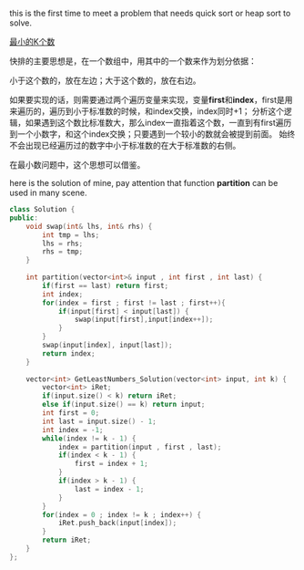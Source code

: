 this is the first time to meet a problem that needs quick sort or heap sort to solve.

[最小的K个数](https://www.nowcoder.com/practice/6a296eb82cf844ca8539b57c23e6e9bf?tpId=13&tqId=11182&tPage=2&rp=2&ru=%2Fta%2Fcoding-interviews&qru=%2Fta%2Fcoding-interviews%2Fquestion-ranking)

快排的主要思想是，在一个数组中，用其中的一个数来作为划分依据：

小于这个数的，放在左边；大于这个数的，放在右边。

如果要实现的话，则需要通过两个遍历变量来实现，变量**first**和**index**，first是用来遍历的，遍历到小于标准数的时候，和index交换，index同时+1；
分析这个逻辑，如果遇到这个数比标准数大，那么index一直指着这个数，一直到有first遍历到一个小数字，和这个index交换；只要遇到一个较小的数就会被提到前面。
始终不会出现已经遍历过的数字中小于标准数的在大于标准数的右侧。

在最小数问题中，这个思想可以借鉴。

here is the solution of mine, pay attention that function **partition** can be used in many scene.
``` c++
class Solution {
public:
    void swap(int& lhs, int& rhs) {
        int tmp = lhs;
        lhs = rhs;
        rhs = tmp;
    }
    
    int partition(vector<int>& input , int first , int last) {
        if(first == last) return first;
        int index;
        for(index = first ; first != last ; first++){
            if(input[first] < input[last]) {
                swap(input[first],input[index++]);
            }
        }
        swap(input[index], input[last]);
        return index;
    }
    
    vector<int> GetLeastNumbers_Solution(vector<int> input, int k) {
        vector<int> iRet;
        if(input.size() < k) return iRet;
        else if(input.size() == k) return input;
        int first = 0;
        int last = input.size() - 1;
        int index = -1;
        while(index != k - 1) {
            index = partition(input , first , last);
            if(index < k - 1) {
                first = index + 1;
            }
            if(index > k - 1) {
                last = index - 1;
            }
        }
        for(index = 0 ; index != k ; index++) {
            iRet.push_back(input[index]);
        }
        return iRet;
    }
};
```
